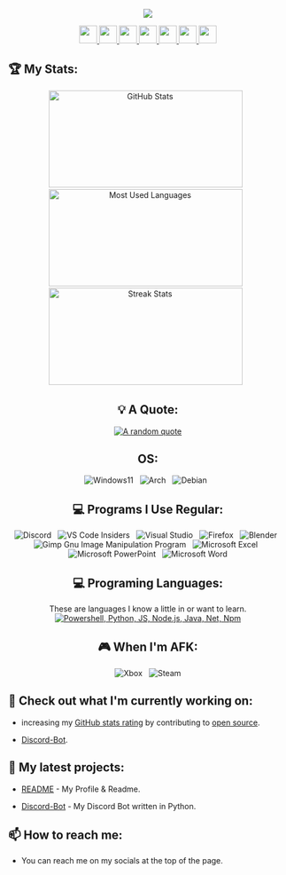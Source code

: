 <div align="center">

  <a href="https://www.twitch.tv/gamingevolutioncentre" target="_blank" rel="noreferrer"><img
src="https://img.shields.io/twitch/status/gamingevolutioncentre?logo=twitchsx&style=for-the-badge&color=6441a4&labelColor=1c1917&label=TWITCH+STATUS" /></a>

  <a href="https://www.github.com/GamingEvolutionCentre" target="_blank" rel="noreferrer"> <picture> <source media="(prefers-color-scheme: dark)" srcset="https://raw.githubusercontent.com/danielcranney/readme-generator/main/public/icons/socials/github-dark.svg" /> <source media="(prefers-color-scheme: light)" srcset="https://raw.githubusercontent.com/danielcranney/readme-generator/main/public/icons/socials/github.svg" /> <img src="https://raw.githubusercontent.com/danielcranney/readme-generator/main/public/icons/socials/github.svg" width="32" height="32" /> </picture> </a>
  <a href="https://www.discord.gg/yWfKYRWDF6" target="_blank" rel="noreferrer"> <picture> <source media="(prefers-color-scheme: dark)" srcset="https://raw.githubusercontent.com/danielcranney/readme-generator/main/public/icons/socials/discord-dark.svg" /> <source media="(prefers-color-scheme: light)" srcset="https://raw.githubusercontent.com/danielcranney/readme-generator/main/public/icons/socials/discord.svg" /> <img src="https://raw.githubusercontent.com/danielcranney/readme-generator/main/public/icons/socials/discord.svg" width="32" height="32" /> </picture> </a>
  <a href="https://www.twitch.tv/gamingevolutioncentre" target="_blank" rel="noreferrer"> <picture> <source media="(prefers-color-scheme: dark)" srcset="https://raw.githubusercontent.com/danielcranney/readme-generator/main/public/icons/socials/twitch-dark.svg" /> <source media="(prefers-color-scheme: light)" srcset="https://raw.githubusercontent.com/danielcranney/readme-generator/main/public/icons/socials/twitch.svg" /> <img src="https://raw.githubusercontent.com/danielcranney/readme-generator/main/public/icons/socials/twitch.svg" width="32" height="32" /> </picture> </a>
  <a href="https://www.youtube.com/@GamingEvolutionCentre" target="_blank" rel="noreferrer"> <picture> <source media="(prefers-color-scheme: dark)" srcset="https://raw.githubusercontent.com/danielcranney/readme-generator/main/public/icons/socials/youtube-dark.svg" /> <source media="(prefers-color-scheme: light)" srcset="https://raw.youtube.svg" /> <img src="https://raw.githubusercontent.com/danielcranney/readme-generator/main/public/icons/socials/youtube.svg" width="32" height="32" /> </picture> </a>
  <a href="http://www.facebook.com/GamingEvolutionCentre" target="_blank" rel="noreferrer"> <picture> <source media="(prefers-color-scheme: dark)" srcset="https://raw.githubusercontent.com/danielcranney/readme-generator/main/public/icons/socials/facebook-dark.svg" /> <source media="(prefers-color-scheme: light)" srcset="https://raw.githubusercontent.com/danielcranney/readme-generator/main/public/icons/socials/facebook.svg" /> <img src="https://raw.githubusercontent.com/danielcranney/readme-generator/main/public/icons/socials/facebook.svg" width="32" height="32" /> </picture> </a>
  <a href="http://www.instagram.com/GamingEvolutionCentre" target="_blank" rel="noreferrer"> <picture> <source media="(prefers-color-scheme: dark)" srcset="https://raw.githubusercontent.com/danielcranney/readme-generator/main/public/icons/socials/instagram-dark.svg" /> <source media="(prefers-color-scheme: light)" srcset="https://raw.githubusercontent.com/danielcranney/readme-generator/main/public/icons/socials/instagram.svg" /> <img src="https://raw.githubusercontent.com/danielcranney/readme-generator/main/public/icons/socials/instagram.svg" width="32" height="32" /> </picture> </a>
  <a href="https://www.x.com/GamingEvoCentre" target="_blank" rel="noreferrer"> <picture> <source media="(prefers-color-scheme: dark)" srcset="https://raw.githubusercontent.com/danielcranney/readme-generator/main/public/icons/socials/twitter-dark.svg" /> <source media="(prefers-color-scheme: light)" srcset="https://raw.githubusercontent.com/danielcranney/readme-generator/main/public/icons/socials/twitter.svg" /> <img src="https://raw.githubusercontent.com/danielcranney/readme-generator/main/public/icons/socials/twitter.svg" width="32" height="32" /> </picture> </a>
</p>
</div>

## 🏆 My Stats:
<div class='container' align="center">
    <img height=175 width=350 alt="GitHub Stats" src="https://github-readme-stats.vercel.app/api?username=GamingEvolutionCentre&show_icons=true&theme=dark" />&nbsp;&nbsp;
    <img height=175 width=350 alt="Most Used Languages" src="https://github-readme-stats.vercel.app/api/top-langs/?username=GamingEvolutionCentre&show_icons=true&theme=dark&langs_count=8&layout=compact" />&nbsp;&nbsp;
    <img height=175 width=350 alt="Streak Stats" src="https://streak-stats.demolab.com/?user=GamingEvolutionCentre&theme=dark&layout=compact" />&nbsp;&nbsp;
</p>
</div>

<div align="center">

## 💡 A Quote:

[![A random quote](https://quotes-github-readme.vercel.app/api?type=horizontal&theme=dark)](https://github.com/piyushsuthar/github-readme-quotes)

</div>

<div align="center">

## OS:
![Windows11](https://img.shields.io/badge/Windows%2011-%230079d5.svg?style=for-the-badge&logo=Windows%2011&logoColor=white) &nbsp;
![Arch](https://img.shields.io/badge/Arch%20Linux-1793D1?logo=arch-linux&logoColor=fff&style=for-the-badge) &nbsp;
![Debian](https://img.shields.io/badge/Debian-D70A53?style=for-the-badge&logo=debian&logoColor=white) &nbsp;

## 💻 Programs I Use Regular:
![Discord](https://img.shields.io/badge/Discord-%235865F2.svg?style=for-the-badge&logo=discord&logoColor=white) &nbsp;
![VS Code Insiders](https://img.shields.io/badge/VS%20Code%20Insiders-35b393.svg?style=for-the-badge&logo=visual-studio-code&logoColor=white) &nbsp;
![Visual Studio](https://img.shields.io/badge/Visual%20Studio-5C2D91.svg?style=for-the-badge&logo=visual-studio&logoColor=white) &nbsp;
![Firefox](https://img.shields.io/badge/Firefox-FF7139?style=for-the-badge&logo=Firefox-Browser&logoColor=white) &nbsp;
![Blender](https://img.shields.io/badge/blender-%23F5792A.svg?style=for-the-badge&logo=blender&logoColor=white) &nbsp;
![Gimp Gnu Image Manipulation Program](https://img.shields.io/badge/Gimp-657D8B?style=for-the-badge&logo=gimp&logoColor=FFFFFF) &nbsp;
![Microsoft Excel](https://img.shields.io/badge/Microsoft_Excel-217346?style=for-the-badge&logo=microsoft-excel&logoColor=white) &nbsp;
![Microsoft PowerPoint](https://img.shields.io/badge/Microsoft_PowerPoint-B7472A?style=for-the-badge&logo=microsoft-powerpoint&logoColor=white) &nbsp;
![Microsoft Word](https://img.shields.io/badge/Microsoft_Word-2B579A?style=for-the-badge&logo=microsoft-word&logoColor=white)

## 💻 Programing Languages:
These are languages I know a little in or want to learn.
[![Powershell, Python, JS, Node.js, Java, Net, Npm](https://skillicons.dev/icons?i=ps,py,js,nodejs,java,dotnet,npm)](https://skillicons.dev)


## 🎮 When I'm AFK:
![Xbox](https://img.shields.io/badge/xbox-%23107C10.svg?style=for-the-badge&logo=xbox&logoColor=white) &nbsp;
![Steam](https://img.shields.io/badge/steam-%23000000.svg?style=for-the-badge&logo=steam&logoColor=white)
</div>

## 👷 Check out what I'm currently working on:

- increasing my [GitHub stats rating](##🏆-my-stats) by contributing to [open source](https://opensource.com).

- [Discord-Bot](https://github.com/GamingEvolutionCentre/Gaming-Evolution-Centre-Bot).

## 🌱 My latest projects:
- [README](https://github.com/GamingEvolutionCentre/Gaming-Evolution-Centre) - My Profile & Readme.

- [Discord-Bot](https://github.com/GamingEvolutionCentre/Gaming-Evolution-Centre-Bot) - My Discord Bot written in Python.

## 📫 How to reach me:
- You can reach me on my socials at the top of the page.
